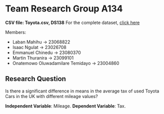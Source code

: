 # Team Research Group A134

**CSV file: Toyota.csv, DS138**
For the complete dataset, [click here](https://www.kaggle.com/datasets/adityadesai13/used-car-dataset-ford-and-mercedes?select=toyota.csv)

Members:

- Laban Mahihu -> 23068822
- Isaac Ngulat -> 23026708
- Emmanuel Chinedu -> 23080370
- Martin Thuranira -> 23099101
- Onatemowo Oluwadamilare Temidayo -> 23004860

## Research Question

Is there a significant difference in means in the average tax of used Toyota Cars in the UK with different mileage values?

**Independent Variable**: Mileage.
**Dependent Variable**: Tax.
